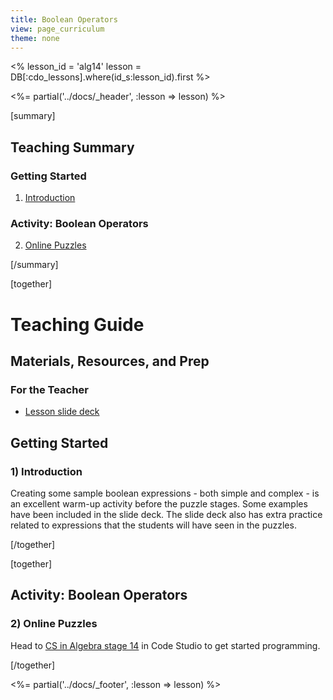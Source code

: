 ```yaml
---
title: Boolean Operators
view: page_curriculum
theme: none
---
```


<%
lesson_id = 'alg14'
lesson = DB[:cdo_lessons].where(id_s:lesson_id).first
%>

<%= partial('../docs/_header', :lesson => lesson) %>

[summary]

## Teaching Summary
### **Getting Started**
 
1) [Introduction](#GetStarted)  

### **Activity: Boolean Operators**  

2) [Online Puzzles](#Activity1)

[/summary]

[together]

# Teaching Guide

## Materials, Resources, and Prep

### For the Teacher
- [Lesson slide deck](https://docs.google.com/a/letron.vip/presentation/d/1hWgXUeeBMh_ah8GUTBshhy_5GAbiIwNj87M-8MkVJH4/)

## Getting Started


### <a name="GetStarted"></a> 1) Introduction

Creating some sample boolean expressions - both simple and complex - is an excellent warm-up activity before the puzzle stages.  Some examples have been included in the slide deck.  The slide deck also has extra practice related to expressions that the students will have seen in the puzzles.

[/together]

[together]

## Activity: Boolean Operators
### <a name="Activity1"></a> 2) Online Puzzles

Head to [CS in Algebra stage 14](http://studio.letron.vip/s/algebra/stage/14/puzzle/1) in Code Studio to get started programming.

[/together]

<%= partial('../docs/_footer', :lesson => lesson) %>